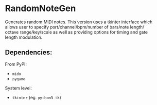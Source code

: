 # RandomNoteGen
Generates random MIDI notes.
This version uses a tkinter interface which allows user to specify port/channel/bpm/number of bars/note length/
octave range/key/scale as well as providing options for timing and gate length modulation.

Dependencies:
---

From PyPI:
 - `mido`
 - `pygame`
 
System level:
 - `tkinter` (eg. `python3-tk`) 